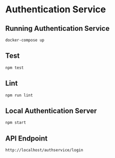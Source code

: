# Authentication Service

## Running Authentication Service
`docker-compose up`

## Test
`npm test`

## Lint
`npm run lint`

## Local Authentication Server
`npm start`

## API Endpoint

`http://localhost/authservice/login`